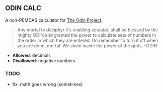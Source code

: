 ## ODIN CALC

A non-PEMDAS calculator for [The Odin Project](https://www.theodinproject.com).

> Any mortal to deciphyr it's enabling actuator, shall be blessed by the mighty
> ODIN and granted the power to calculate sets of numbers in the order in which
> they are entered. Do remember to turn it off when you are done, mortal. We
> shant waste the power of the gods. -ODIN

- **Allowed**: decimals
- **Disallowed**: negative numbers

### TODO

- fix: math goes wrong (sometimes)
